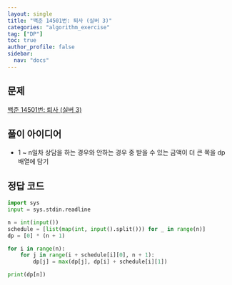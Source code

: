 ```yaml
---
layout: single
title: "백준 14501번: 퇴사 (실버 3)"
categories: "algorithm_exercise"
tag: ["DP"]
toc: true
author_profile: false
sidebar:
  nav: "docs"
---
```


## 문제

[백준 14501번: 퇴사 (실버 3)](https://www.acmicpc.net/problem/14501)

## 풀이 아이디어

- 1 ~ n일차 상담을 하는 경우와 안하는 경우 중 받을 수 있는 금액이 더 큰 쪽을 dp 배열에 담기

## 정답 코드

```python
import sys
input = sys.stdin.readline

n = int(input())
schedule = [list(map(int, input().split())) for _ in range(n)]
dp = [0] * (n + 1)

for i in range(n):
    for j in range(i + schedule[i][0], n + 1):
        dp[j] = max(dp[j], dp[i] + schedule[i][1])

print(dp[n])
```
